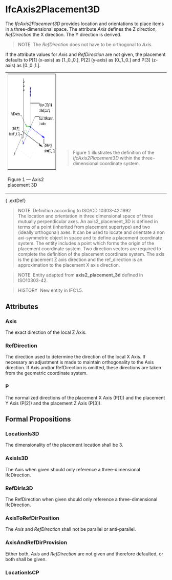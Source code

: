 # IfcAxis2Placement3D

The _IfcAxis2Placement3D_ provides location and orientations to place items in a three-dimensional space. The attribute _Axis_ defines the Z direction, _RefDirection_ the X direction. The Y direction is derived.

> NOTE&nbsp; The _RefDirection_ does not have to be orthogonal to _Axis_.

If the attribute values for _Axis_ and _RefDirection_ are not given, the placement defaults to P[1] (x-axis) as [1.,0.,0.], P[2] (y-axis) as [0.,1.,0.] and P[3] (z-axis) as [0.,0.,1.].

<table>
      <tr>
        <td>
          <img src="../../../../figures/ifcaxis2placement3d-layout1.gif" alt="axis2 placement 2D" border="0" height="300" width="400">
        </td>
        <td style="vertical-align:bottom">
          <blockquote class="note">
            Figure 1 illustrates the definition of the
            <em>IfcAxis2Placement3D</em> within the three-dimensional
            coordinate system.
          </blockquote>
        </td>
      </tr>
      <tr>
        <td>
          <p class="figure">Figure 1 &mdash; Axis2 placement 3D</p>
        </td>
        <td>
          &nbsp;
        </td>
      </tr>
    </table>

{ .extDef}
> NOTE&nbsp; Definition according to ISO/CD 10303-42:1992  
> The location and orientation in three dimensional space of three mutually perpendicular axes. An axis2_placement_3D is defined in terms of a point (inherited from placement supertype) and two (ideally orthogonal) axes. It can be used to locate and orientate a non axi-symmetric object in space and to define a placement coordinate system. The entity includes a point which forms the origin of the placement coordinate system. Two direction vectors are required to complete the definition of the placement coordinate system. The axis is the placement Z axis direction and the ref_direction is an approximation to the placement X axis direction.

> NOTE&nbsp; Entity adapted from **axis2_placement_3d** defined in ISO10303-42.

> HISTORY&nbsp; New entity in IFC1.5.

## Attributes

### Axis
The exact direction of the local Z Axis.

### RefDirection
The direction used to determine the direction of the local X Axis. If necessary an adjustment is made to maintain orthogonality to the Axis direction. If Axis and/or RefDirection is omitted, these directions are taken from the geometric coordinate system.

### P
The normalized directions of the placement X Axis (P[1]) and the placement Y Axis (P[2]) and the placement Z Axis (P[3]).

## Formal Propositions

### LocationIs3D
The dimensionality of the placement location shall be 3.

### AxisIs3D
The Axis when given should only reference a three-dimensional IfcDirection.

### RefDirIs3D
The RefDirection when given should only reference a three-dimensional IfcDirection.

### AxisToRefDirPosition
The _Axis_ and _RefDirection_ shall not be parallel or anti-parallel.

### AxisAndRefDirProvision
Either both, _Axis_ and _RefDirection_ are not given and therefore defaulted, or both shall be given.

### LocationIsCP

